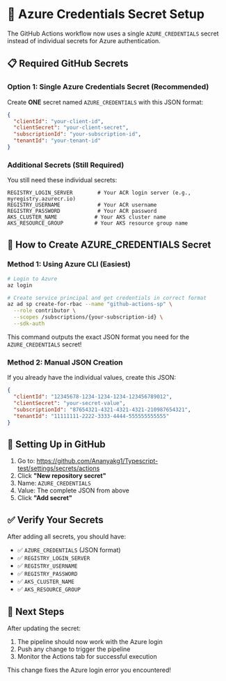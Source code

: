 # 🔧 Azure Credentials Secret Setup

The GitHub Actions workflow now uses a single `AZURE_CREDENTIALS` secret instead of individual secrets for Azure authentication.

## 📋 Required GitHub Secrets

### Option 1: Single Azure Credentials Secret (Recommended)

Create **ONE** secret named `AZURE_CREDENTIALS` with this JSON format:

```json
{
  "clientId": "your-client-id",
  "clientSecret": "your-client-secret", 
  "subscriptionId": "your-subscription-id",
  "tenantId": "your-tenant-id"
}
```

### Additional Secrets (Still Required)

You still need these individual secrets:

```
REGISTRY_LOGIN_SERVER        # Your ACR login server (e.g., myregistry.azurecr.io)
REGISTRY_USERNAME            # Your ACR username
REGISTRY_PASSWORD            # Your ACR password
AKS_CLUSTER_NAME            # Your AKS cluster name
AKS_RESOURCE_GROUP          # Your AKS resource group name
```

## 🚀 How to Create AZURE_CREDENTIALS Secret

### Method 1: Using Azure CLI (Easiest)

```bash
# Login to Azure
az login

# Create service principal and get credentials in correct format
az ad sp create-for-rbac --name "github-actions-sp" \
  --role contributor \
  --scopes /subscriptions/{your-subscription-id} \
  --sdk-auth
```

This command outputs the exact JSON format you need for the `AZURE_CREDENTIALS` secret!

### Method 2: Manual JSON Creation

If you already have the individual values, create this JSON:

```json
{
  "clientId": "12345678-1234-1234-1234-123456789012",
  "clientSecret": "your-secret-value",
  "subscriptionId": "87654321-4321-4321-4321-210987654321",
  "tenantId": "11111111-2222-3333-4444-555555555555"
}
```

## 📝 Setting Up in GitHub

1. Go to: https://github.com/Ananyakg1/Typescript-test/settings/secrets/actions
2. Click **"New repository secret"**
3. Name: `AZURE_CREDENTIALS`
4. Value: The complete JSON from above
5. Click **"Add secret"**

## ✅ Verify Your Secrets

After adding all secrets, you should have:

- ✅ `AZURE_CREDENTIALS` (JSON format)
- ✅ `REGISTRY_LOGIN_SERVER`
- ✅ `REGISTRY_USERNAME`
- ✅ `REGISTRY_PASSWORD`
- ✅ `AKS_CLUSTER_NAME`
- ✅ `AKS_RESOURCE_GROUP`

## 🎯 Next Steps

After updating the secret:
1. The pipeline should now work with the Azure login
2. Push any change to trigger the pipeline
3. Monitor the Actions tab for successful execution

This change fixes the Azure login error you encountered!
